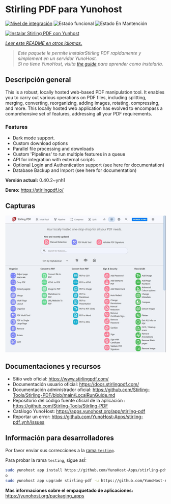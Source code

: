 <!--
Este archivo README esta generado automaticamente<https://github.com/YunoHost/apps/tree/master/tools/readme_generator>
No se debe editar a mano.
-->

# Stirling PDF para Yunohost

[![Nivel de integración](https://apps.yunohost.org/badge/integration/stirling-pdf)](https://ci-apps.yunohost.org/ci/apps/stirling-pdf/)
![Estado funcional](https://apps.yunohost.org/badge/state/stirling-pdf)
![Estado En Mantención](https://apps.yunohost.org/badge/maintained/stirling-pdf)

[![Instalar Stirling PDF con Yunhost](https://install-app.yunohost.org/install-with-yunohost.svg)](https://install-app.yunohost.org/?app=stirling-pdf)

*[Leer este README en otros idiomas.](./ALL_README.md)*

> *Este paquete le permite instalarStirling PDF rapidamente y simplement en un servidor YunoHost.*  
> *Si no tiene YunoHost, visita [the guide](https://yunohost.org/install) para aprender como instalarla.*

## Descripción general

This is a robust, locally hosted web-based PDF manipulation tool. It enables you to carry out various operations on PDF files, including splitting, merging, converting, reorganizing, adding images, rotating, compressing, and more. This locally hosted web application has evolved to encompass a comprehensive set of features, addressing all your PDF requirements.

### Features

- Dark mode support.
- Custom download options
- Parallel file processing and downloads
- Custom 'Pipelines' to run multiple features in a queue
- API for integration with external scripts
- Optional Login and Authentication support (see here for documentation)
- Database Backup and Import (see here for documentation)


**Versión actual:** 0.40.2~ynh1

**Demo:** <https://stirlingpdf.io/>

## Capturas

![Captura de Stirling PDF](./doc/screenshots/screenshot.jpg)

## Documentaciones y recursos

- Sitio web oficial: <https://www.stirlingpdf.com/>
- Documentación usuario oficial: <https://docs.stirlingpdf.com/>
- Documentación administrador oficial: <https://github.com/Stirling-Tools/Stirling-PDF/blob/main/LocalRunGuide.md>
- Repositorio del código fuente oficial de la aplicación : <https://github.com/Stirling-Tools/Stirling-PDF>
- Catálogo YunoHost: <https://apps.yunohost.org/app/stirling-pdf>
- Reportar un error: <https://github.com/YunoHost-Apps/stirling-pdf_ynh/issues>

## Información para desarrolladores

Por favor enviar sus correcciones a la [rama `testing`](https://github.com/YunoHost-Apps/stirling-pdf_ynh/tree/testing).

Para probar la rama `testing`, sigue asÍ:

```bash
sudo yunohost app install https://github.com/YunoHost-Apps/stirling-pdf_ynh/tree/testing --debug
o
sudo yunohost app upgrade stirling-pdf -u https://github.com/YunoHost-Apps/stirling-pdf_ynh/tree/testing --debug
```

**Mas informaciones sobre el empaquetado de aplicaciones:** <https://yunohost.org/packaging_apps>
